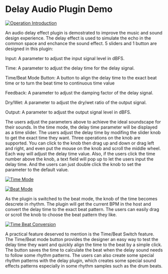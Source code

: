 # Delay Audio Plugin Demo

[![Operation Introduction](https://img.youtube.com/vi/MWt1lQPuHfc/0.jpg)](https://www.youtube.com/watch?v=MWt1lQPuHfc)

An audio delay effect plugin is demostrated to improve the music and sound design experience. The delay effect is used to simulate the echo in the common space and enchance the sound effect. 5 sliders and 1 button are designed in this plugin:

Input:		A parameter to adjust the input signal level in dBFS.

Time:		A parameter to adjust the delay time for the delay signal.

Time/Beat Mode Button:  A button to align the delay time to the exact beat time or to turn the beat time to continuous time value

Feedback: 	A parameter to adjust the damping factor of the delay signal.

Dry/Wet: 	A parameter to adjust the dry/wet ratio of the output signal.

Output: 		A parameter to adjust the output signal level in dBFS.

The users adjust the parameters above to achieve the ideal soundscape for their sounds. In the time mode, the delay time parameter will be displayed as a time slider. The users adjust the delay time by modifing the slider knob to get the exact time they want. Three operations on the knob are supported. You can click to the knob then drag up and down or drag left and right, and even put the mouse on the knob and scroll the middle wheel. Each way will adjust the delay time value. Also, if the users click the time number above the knob, a text field will pop up to let the users input the delay time. And the users can just double click the knob to set the parameter to the default value.

[![Time Mode](https://img.youtube.com/vi/dQFpaYoQhg4/0.jpg)](https://www.youtube.com/watch?v=dQFpaYoQhg4)

[![Beat Mode](https://img.youtube.com/vi/T9eBsL7SM2Y/0.jpg)](https://www.youtube.com/watch?v=T9eBsL7SM2Y)

As the plugin is switched to the beat mode, the knob of the time becomes descrete in rhythm. The plugin will get the current BPM in the host and convert the delay time to the exact beat pattern. The users can easily drag or scroll the knob to choose the beat pattern they like.

[![Time Beat Conversion](https://img.youtube.com/vi/AIrypINn6Zs/0.jpg)](https://www.youtube.com/watch?v=AIrypINn6Zs)

A practical feature deserved to mention is the Time/Beat Switch feature. The Time/Beat mode button provides the designer an easy way to test the delay time they want and quickly align the time to the beat by a simple click. The button saves the time to calculate the beat when the delay sound needs to follow some rhythm patterns. The users can also create some special rhythm patterns with the delay plugin, which creates some special sound effects patterns especially in some rhythm samples such as the drum beats.